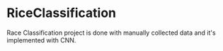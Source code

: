 # RiceClassification
Race Classification project is done with manually collected data and it's implemented with CNN.  
